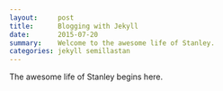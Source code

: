```yaml
---
layout:     post
title:      Blogging with Jekyll
date:       2015-07-20
summary:    Welcome to the awesome life of Stanley.
categories: jekyll semillastan
---
```


The awesome life of Stanley begins here.